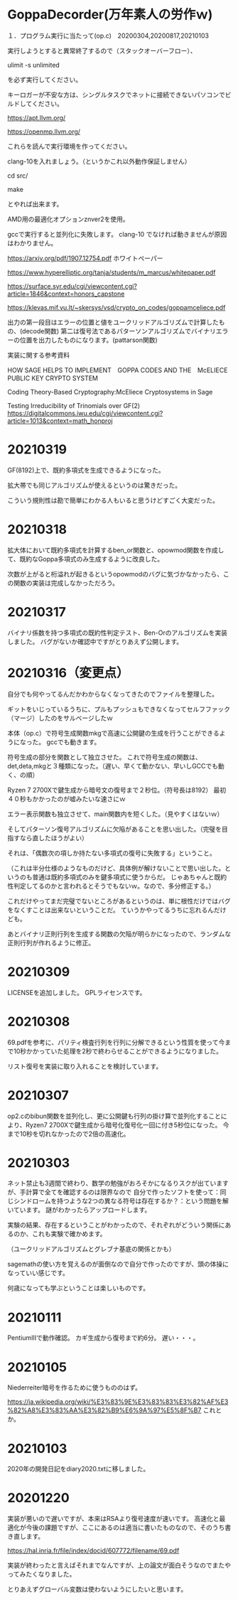 # GoppaDecorder(万年素人の労作ｗ)

１．プログラム実行に当たって(op.c)　20200304,20200817,20210103

実行しようとすると異常終了するので（スタックオーバーフロー）、

ulimit -s unlimited

を必ず実行してください。

キーロガーが不安な方は、シングルタスクでネットに接続できないパソコンでビルドしてください。


https://apt.llvm.org/

https://openmp.llvm.org/

これらを読んで実行環境を作ってください。

clang-10を入れましょう。（というかこれ以外動作保証しません）


cd src/

make

とやれば出来ます。


AMD用の最適化オプションznver2を使用。

gccで実行すると並列化に失敗します。
clang-10 でなければ動きませんが原因はわかりません。

https://arxiv.org/pdf/1907.12754.pdf
ホワイトペーパー

https://www.hyperelliptic.org/tanja/students/m_marcus/whitepaper.pdf

https://surface.syr.edu/cgi/viewcontent.cgi?article=1846&context=honors_capstone

https://klevas.mif.vu.lt/~skersys/vsd/crypto_on_codes/goppamceliece.pdf

出力の第一段目はエラーの位置と値をユークリッドアルゴリズムで計算したもの、(decode関数)
第二は復号法であるパターソンアルゴリズムでバイナリエラーの位置を出力したものになります。(pattarson関数)

実装に関する参考資料

HOW SAGE HELPS TO IMPLEMENT　GOPPA CODES AND THE　McELIECE PUBLIC KEY CRYPTO SYSTEM

Coding Theory-Based Cryptography:McEliece Cryptosystems in Sage

Testing Irreducibility of Trinomials over GF(2) 
https://digitalcommons.iwu.edu/cgi/viewcontent.cgi?article=1013&context=math_honproj

# 20210319

GF(8192)上で、既約多項式を生成できるようになった。

拡大帯でも同じアルゴリズムが使えるというのは驚きだった。

こういう規則性は勘で簡単にわかる人もいると思うけどすごく大変だった。

# 20210318

拡大体において既約多項式を計算するben_or関数と、opowmod関数を作成して、既約なGoppa多項式のみ生成するように改良した。

次数が上がると桁溢れが起きるというopowmodのバグに気づかなかったら、この関数の実装は完成しなかっただろう。

# 20210317

バイナリ係数を持つ多項式の既約性判定テスト、Ben-Orのアルゴリズムを実装しました。
バグがないか確認中ですがとりあえず公開します。

# 20210316（変更点）

自分でも何やってるんだかわからなくなってきたのでファイルを整理した。

ギットをいじっているうちに、プルもプッシュもできなくなってセルフファック（マージ）したのをサルベージしたｗ

本体（op.c）で符号生成関数mkgで高速に公開鍵の生成を行うことができるようになった。
gccでも動きます。

符号生成の部分を関数として独立させた。
これで符号生成の関数は、det,deta,mkgと３種類になった。（遅い、早くて動かない、早いしGCCでも動く、の順）

Ryzen 7 2700Xで鍵生成から暗号文の復号まで２秒位。（符号長は8192）
最初４０秒もかかったのが嘘みたいな速さにｗ

エラー表示関数も独立させて、main関数内を短くした。（見やすくはないｗ）

そしてパターソン復号アルゴリズムに欠陥があることを思い出した。（完璧を目指すなら直したほうがよい）

それは、「偶数次の項しか持たない多項式の復号に失敗する」ということ。

（これは半分仕様のようなものだけど、具体例が解けないことで思い出した。というのも普通は既約多項式のみを鍵多項式に使うからだ。
じゃあちゃんと既約性判定してるのかと言われるとそうでもないｗ。なので、多分修正する。）

これだけやってまだ完璧でないところがあるというのは、単に根性だけではバグをなくすことは出来ないということだ。
ていうかやってるうちに忘れるんだけども。

あとバイナリ正則行列を生成する関数の欠陥が明らかになったので、ランダムな正則行列が作れるように修正。


# 20210309

LICENSEを追加しました。
GPLライセンスです。

# 20210308

69.pdfを参考に、パリティ検査行列を行列に分解できるという性質を使って今まで10秒かかっていた処理を2秒で終わらせることができるようになりました。

リスト復号を実装に取り入れることを検討しています。

# 20210307

op2.cのbibun関数を並列化し、更に公開鍵も行列の掛け算で並列化することにより、Ryzen7 2700Xで鍵生成から暗号化復号化一回に付き5秒位になった。
今まで10秒を切れなかったので2倍の高速化。

# 20210303

ネット禁止も3週間で終わり、数学の勉強がおろそかになるりスクが出ていますが、手計算で全てを確認するのは限界なので
自分で作ったソフトを使って：同じシンドロームを持つような2つの異なる符号は存在するか？：という問題を解いています。
謎がわかったらアップロードします。

実験の結果、存在するということがわかったので、それぞれがどういう関係にあるのか、これも実験で確かめます。

（ユークリッドアルゴリズムとグレブナ基底の関係とかも）

sagemathの使い方を覚えるのが面倒なので自分で作ったのですが、頭の体操になっていい感じです。

何歳になっても学ぶということは楽しいものです。

# 20210111

PentiumIIIで動作確認。
カギ生成から復号まで約6分。
遅い・・・。

# 20210105

Niederreiter暗号を作るために使うもののはず。

https://ja.wikipedia.org/wiki/%E3%83%9E%E3%83%83%E3%82%AF%E3%82%A8%E3%83%AA%E3%82%B9%E6%9A%97%E5%8F%B7
これとか。

# 20210103

2020年の開発日記をdiary2020.txtに移しました。

# 20201220

実装が悪いので遅いですが、本来はRSAより復号速度が速いです。
高速化と最適化が今後の課題ですが、ここにあるのは適当に書いたものなので、そのうち書き直します。

https://hal.inria.fr/file/index/docid/607772/filename/69.pdf

実装が終わったと言えばそれまでなんですが、上の論文が面白そうなのでまたやってみたくなりました。

とりあえずグローバル変数は使わないようにしたいと思います。


